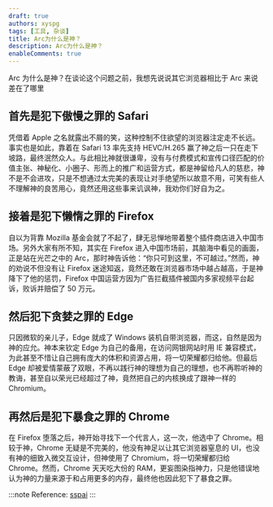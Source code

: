 ```yaml
---
draft: true
authors: xyspg
tags: [工具, 杂谈]
title: Arc为什么是神？
description: Arc为什么是神？
enableComments: true
---
```


Arc 为什么是神？在谈论这个问题之前，我想先说说其它浏览器相比于 Arc 来说差在了哪里

<!--truncate-->

## 首先是犯下傲慢之罪的 Safari

凭借着 Apple 之名就露出不屑的笑，这种控制不住欲望的浏览器注定走不长远。事实也是如此，靠着在 Safari 13 率先支持 HEVC/H.265 赢了神之后一只在走下坡路，最终泯然众人。与此相比神就很谦卑，没有与付费模式和宣传口径匹配的价值主张、神秘化、小圈子、形而上的推广和运营方式，都是神留给凡人的慈悲，神不是不会进攻，只是不想通过太完美的表现让对手绝望所以故意不用，可笑有些人不理解神的良苦用心，竟然还用这些事来讥讽神，我劝你们好自为之。

## 接着是犯下懒惰之罪的 Firefox

自以为背靠 Mozilla 基金会就了不起了，肆无忌惮地带着整个插件商店进入中国市场。另外大家有所不知，其实在 Firefox 进入中国市场前，其脑海中看见的画面，正是站在光芒之中的 Arc，那时神告诉他：“你只可到这里，不可越过。”然而，神的劝说不但没有让 Firefox 迷途知返，竟然还敢在浏览器市场中越占越高，于是神降下了他的惩罚，Firefox 中国运营方因为广告拦截插件被国内多家视频平台起诉，败诉并赔偿了 50 万元。

## 然后犯下贪婪之罪的 Edge

只因微软的亲儿子，Edge 就成了 Windows 装机自带浏览器，而这，自然是因为神的应允。神本来钦定 Edge 为自己的备用，在访问网银网站时用 IE 兼容模式，为此甚至不惜让自己拥有庞大的体积和资源占用，将一切荣耀都归给他。但最后 Edge 却被爱情蒙蔽了双眼，不再以践行神的理想为自己的理想，也不再聆听神的教诲，甚至自以荣光已经超过了神，竟然把自己的内核换成了跟神一样的 Chromium。

## 再然后是犯下暴食之罪的 Chrome

在 Firefox 堕落之后，神开始寻找下一个代言人，这一次，他选中了 Chrome。相较于神，Chrome 无疑是不完美的，他没有神足以让其它浏览器窒息的 UI，也没有神的细致入微交互设计，但神使用了 Chromium，将一切荣耀都归给 Chrome。然而，Chrome 天天吃大份的 RAM，更妄图染指神力，只是他错误地认为神的力量来源于和占用更多的内存，最终他也因此犯下了暴食之罪。

:::note
Reference: [sspai](https://sspai.com/post/75216)
:::
